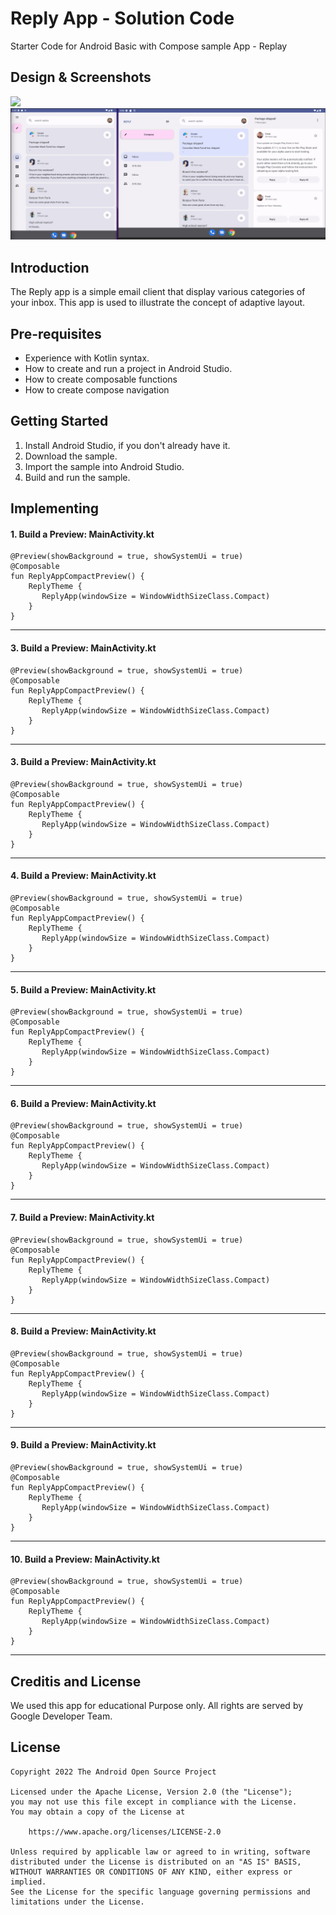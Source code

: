 Reply App - Solution Code
=================================
Starter Code for Android Basic with Compose sample App - Replay


## Design & Screenshots

<img src="screenshots/reply.gif"/>

<img src="screenshots/medium_and_large_display.png">

Introduction
------------
The Reply app is a simple email client that display various categories of your
inbox. This app is used to illustrate the concept of adaptive layout.

Pre-requisites
--------------

* Experience with Kotlin syntax.
* How to create and run a project in Android Studio.
* How to create composable functions
* How to create compose navigation

Getting Started
---------------

1. Install Android Studio, if you don't already have it.
2. Download the sample.
3. Import the sample into Android Studio.
4. Build and run the sample.

Implementing
------------
#### 1. Build a Preview: MainActivity.kt
```
@Preview(showBackground = true, showSystemUi = true)
@Composable
fun ReplyAppCompactPreview() {
    ReplyTheme {
       ReplyApp(windowSize = WindowWidthSizeClass.Compact)
    }
}
```
-------------------
#### 3. Build a Preview: MainActivity.kt
```
@Preview(showBackground = true, showSystemUi = true)
@Composable
fun ReplyAppCompactPreview() {
    ReplyTheme {
       ReplyApp(windowSize = WindowWidthSizeClass.Compact)
    }
}
```
-------------------
#### 3. Build a Preview: MainActivity.kt
```
@Preview(showBackground = true, showSystemUi = true)
@Composable
fun ReplyAppCompactPreview() {
    ReplyTheme {
       ReplyApp(windowSize = WindowWidthSizeClass.Compact)
    }
}
```
-------------------
#### 4. Build a Preview: MainActivity.kt
```
@Preview(showBackground = true, showSystemUi = true)
@Composable
fun ReplyAppCompactPreview() {
    ReplyTheme {
       ReplyApp(windowSize = WindowWidthSizeClass.Compact)
    }
}
```
-------------------
#### 5. Build a Preview: MainActivity.kt
```
@Preview(showBackground = true, showSystemUi = true)
@Composable
fun ReplyAppCompactPreview() {
    ReplyTheme {
       ReplyApp(windowSize = WindowWidthSizeClass.Compact)
    }
}
```
-------------------
#### 6. Build a Preview: MainActivity.kt
```
@Preview(showBackground = true, showSystemUi = true)
@Composable
fun ReplyAppCompactPreview() {
    ReplyTheme {
       ReplyApp(windowSize = WindowWidthSizeClass.Compact)
    }
}
```
-------------------
#### 7. Build a Preview: MainActivity.kt
```
@Preview(showBackground = true, showSystemUi = true)
@Composable
fun ReplyAppCompactPreview() {
    ReplyTheme {
       ReplyApp(windowSize = WindowWidthSizeClass.Compact)
    }
}
```
-------------------
#### 8. Build a Preview: MainActivity.kt
```
@Preview(showBackground = true, showSystemUi = true)
@Composable
fun ReplyAppCompactPreview() {
    ReplyTheme {
       ReplyApp(windowSize = WindowWidthSizeClass.Compact)
    }
}
```
-------------------
#### 9. Build a Preview: MainActivity.kt
```
@Preview(showBackground = true, showSystemUi = true)
@Composable
fun ReplyAppCompactPreview() {
    ReplyTheme {
       ReplyApp(windowSize = WindowWidthSizeClass.Compact)
    }
}
```
-------------------
#### 10. Build a Preview: MainActivity.kt
```
@Preview(showBackground = true, showSystemUi = true)
@Composable
fun ReplyAppCompactPreview() {
    ReplyTheme {
       ReplyApp(windowSize = WindowWidthSizeClass.Compact)
    }
}
```
-------------------

Creditis and License
--------------------
We used this app for educational Purpose only. All rights are served by Google Developer Team.
## License
```
Copyright 2022 The Android Open Source Project

Licensed under the Apache License, Version 2.0 (the "License");
you may not use this file except in compliance with the License.
You may obtain a copy of the License at

    https://www.apache.org/licenses/LICENSE-2.0

Unless required by applicable law or agreed to in writing, software
distributed under the License is distributed on an "AS IS" BASIS,
WITHOUT WARRANTIES OR CONDITIONS OF ANY KIND, either express or implied.
See the License for the specific language governing permissions and
limitations under the License.
```

[compose]: https://developer.android.com/jetpack/compose
[reply]: https://m3.material.io/foundations/adaptive-design/overview
[materialtheming]: https://m3.material.io/styles/color/dynamic-color/overview
